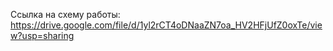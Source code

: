 Ссылка на схему работы: https://drive.google.com/file/d/1yl2rCT4oDNaaZN7oa_HV2HFjUfZ0oxTe/view?usp=sharing